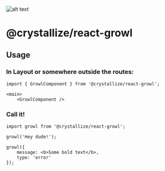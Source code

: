 ![alt text](https://raw.githubusercontent.com/snowballdigital/react-growl/HEAD/media/logo.png 'Abstract robot with teeths')

# @crystallize/react-growl

## Usage

### In Layout or somewhere outside the routes:

```
import { GrowlComponent } from '@crystallize/react-growl';

<main>
    <GrowlComponent />
```

### Call it!

```
import growl from '@crystallize/react-growl';

growl('Hey dude!');

growl({
    message: <b>Some bold text</b>,
    type: 'error'
});
```
